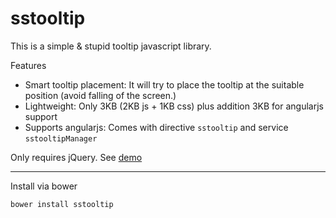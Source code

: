 sstooltip
=========

This is a simple &amp; stupid tooltip javascript library.

Features
- Smart tooltip placement: It will try to place the tooltip at the suitable position (avoid falling of the screen.)
- Lightweight: Only 3KB (2KB js + 1KB css) plus addition 3KB for angularjs support
- Supports angularjs: Comes with directive `sstooltip` and service `sstooltipManager`

Only requires jQuery. See [demo](http://kristw.github.io/sstooltip)

---

Install via bower

```
bower install sstooltip
```
